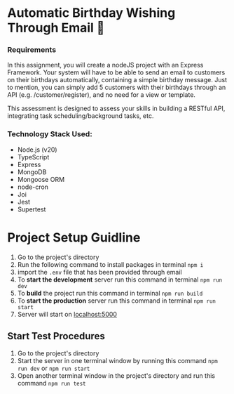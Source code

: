 # Automatic Birthday Wishing Through Email 🎂

### Requirements

In this assignment, you will create a nodeJS project with an Express Framework.
Your system will have to be able to send an email to customers on their birthdays automatically, containing a simple birthday message.  Just to mention, you can simply add 5 customers with their birthdays through an API (e.g. /customer/register), and no need for a view or template.

This assessment is designed to assess your skills in building a RESTful API, integrating task scheduling/background tasks, etc.

### **Technology Stack Used:**

* Node.js (v20)
* TypeScript
* Express
* MongoDB
* Mongoose ORM
* node-cron
* Joi
* Jest
* Supertest

# Project Setup Guidline

1. Go to the project's directory
2. Run the following command to install packages in terminal `npm i`
3. import the `.env` file that has been provided through email
4. To **start the development** server run this command in terminal `npm run dev`
5. To **build** the project run this command in terminal `npm run build`
6. To **start the production** server run this command in terminal `npm run start`
7. Server will start on [localhost:5000](http://localhost:5000/)

## Start Test Procedures

1. Go to the project's directory
2. Start the server in one terminal window by running this command `npm run dev` or `npm run start`
3. Open another terminal window in the project's directory and run this command `npm run test`
